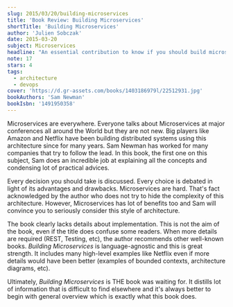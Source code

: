 ```yaml
---
slug: 2015/03/20/building-microservices
title: 'Book Review: Building Microservices'
shortTitle: 'Building Microservices'
author: 'Julien Sobczak'
date: 2015-03-20
subject: Microservices
headline: "An essential contribution to know if you should build microservices and what it means."
note: 17
stars: 4
tags:
  - architecture
  - devops
cover: 'https://d.gr-assets.com/books/1403186979l/22512931.jpg'
bookAuthors: 'Sam Newman'
bookIsbn: '1491950358'
---
```



Microservices are everywhere. Everyone talks about Microservices at major conferences all around the World but they are not new. Big players like Amazon and Netflix have been building distributed systems using this architecture since for many years. Sam Newman has worked for many companies that try to follow the lead. In this book, the first one on this subject, Sam does an incredible job at explaining all the concepts and condensing lot of practical advices.

Every decision you should take is discussed. Every choice is debated in light of its advantages and drawbacks. Microservices are hard. That's fact acknowledged by the author who does not try to hide the complexity of this architecture. However, Microservices has lot of benefits too and Sam will convince you to seriously consider this style of architecture.

The book clearly lacks details about implementation. This is not the aim of the book, even if the title does confuse some readers. When more details are required (REST, Testing, etc), the author recommends other well-known books. *Building Microservices* is language-agnostic and this is great strength. It includes many high-level examples like Netflix even if more details would have been better (examples of bounded contexts, architecture diagrams, etc).

Ultimately, *Building Microservices* is THE book was waiting for. It distills lot of information that is difficult to find elsewhere and it's always better to begin with general overview which is exactly what this book does.
